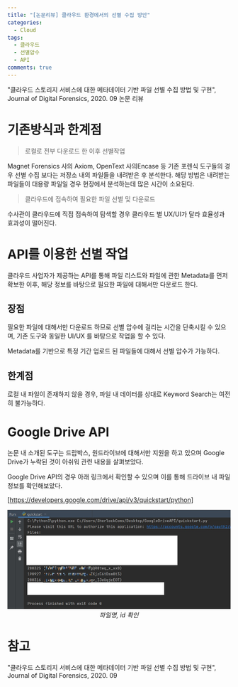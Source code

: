 ```yaml
---
title: "[논문리뷰] 클라우드 환경에서의 선별 수집 방안"
categories:
  - Cloud
tags:
  - 클라우드
  - 선별압수
  - API
comments: true
---
```


"클라우드 스토리지 서비스에 대한 메타데이터 기반 파일 선별 수집 방법 및 구현", Journal of Digital Forensics, 2020. 09 논문 리뷰


# 기존방식과 한계점

> 로컬로 전부 다운로드 한 이후 선별작업

Magnet Forensics 사의 Axiom, OpenText 사의Encase 등 기존 포렌식 도구들의 경우 선별 수집 보다는 저장소 내의 파일들을 내려받은 후 분석한다. 
해당 방법은 내려받는 파일들이 대용량 파일일 경우 현장에서 분석하는데 많은 시간이 소요된다.

> 클라우드에 접속하여 필요한 파일 선별 및 다운로드

수사관이 클라우드에 직접 접속하여 탐색할 경우 클라우드 별 UX/UI가 달라 효율성과 효과성이 떨어진다.


# API를 이용한 선별 작업

클라우드 사업자가 제공하는 API를 통해 파일 리스트와 파일에 관한 Metadata를 먼저 확보한 이후, 
해당 정보를 바탕으로 필요한 파일에 대해서만 다운로드 한다.

## 장점

필요한 파일에 대해서만 다운로드 하므로 선별 압수에 걸리는 시간을 단축시킬 수 있으며, 
기존 도구와 동일한 UI/UX 를 바탕으로 작업을 할 수 있다.

Metadata를 기반으로 특정 기간 업로드 된 파일들에 대해서 선별 압수가 가능하다.

## 한계점

로컬 내 파일이 존재하지 않을 경우, 파일 내 데이터를 상대로 Keyword Search는 여전히 불가능하다.


# Google Drive API

논문 내 소개된 도구는 드랍박스, 원드라이브에 대해서만 지원을 하고 있으며 Google Drive가 누락된 것이 아쉬워 관련 내용을 살펴보았다.

Google Drive API의 경우 아래 링크에서 확인할 수 있으며 이를 통해 드라이브 내 파일 정보를 확인해보았다.

[https://developers.google.com/drive/api/v3/quickstart/python]

<center><p><img src="/assets/2020-12-10-post-CloudSelectiveSeizure/파일명.jpg"><br><em>파일명, id 확인</em></p></center>


# 참고

"클라우드 스토리지 서비스에 대한 메타데이터 기반 파일 선별 수집 방법 및 구현", Journal of Digital Forensics, 2020. 09

